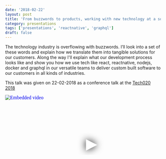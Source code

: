 ```yaml
---
date: '2018-02-22'
layout: post
title: 'From buzzwords to products, working with new technology at a software agency'
category: presentations
tags: ['presentations', 'reactnative', 'graphql']
draft: false
---
```


The technology industry is overflowing with buzzwords. I’ll look into a set of these words and explain how we translate them into tangible solutions for our customers. Along the way I'll explain what our development process looks like and show you how we use tech like react, reactnative, nodejs, docker and graphql in our versatile teams to deliver custom built software to our customers in all kinds of industries.

This talk was given on 22-02-2018 as a conference talk at the [Tech020 2018](https://tech020.org/)

<iframe
  width="560"
  height="315"
  src="https://www.youtube.com/embed/OUeLujG59uk"
  srcdoc="<style>*{padding:0;margin:0;overflow:hidden}html,body{height:100%}img,span{position:absolute;width:100%;top:0;bottom:0;margin:auto}span{height:1.5em;text-align:center;font:48px/1.5 sans-serif;color:white;text-shadow:0 0 0.5em black}</style><a href=https://www.youtube.com/embed/OUeLujG59uk?autoplay=1><img src=https://img.youtube.com/vi/OUeLujG59uk/hqdefault.jpg alt='Embedded video'><span>▶</span></a>"
  frameborder="0"
  allow="accelerometer; autoplay; encrypted-media; gyroscope; picture-in-picture"
  allowfullscreen
  title="Embedded video"
></iframe>
